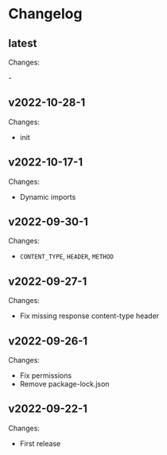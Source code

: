 # Changelog

## latest

Changes:

\-

## v2022-10-28-1

Changes:

- init

## v2022-10-17-1

Changes:

- Dynamic imports

## v2022-09-30-1

Changes:

- `CONTENT_TYPE`, `HEADER`, `METHOD`

## v2022-09-27-1

Changes:

- Fix missing response content-type header

## v2022-09-26-1

Changes:

- Fix permissions
- Remove package-lock.json

## v2022-09-22-1

Changes:

- First release
